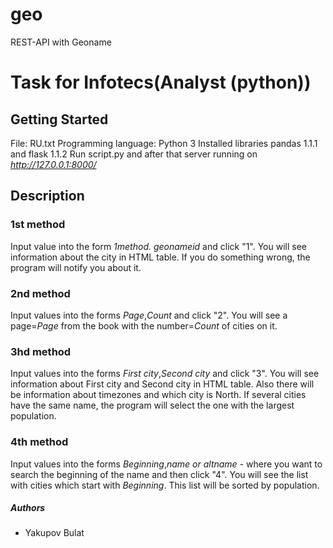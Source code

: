 # geo
REST-API with Geoname
# Task for Infotecs(Analyst (python))
## Getting Started
File: RU.txt
Programming language: Python 3
Installed libraries pandas 1.1.1 and flask 1.1.2
Run script.py and after that server running on *http://127.0.0.1:8000/*
## Description
### 1st method
Input value into the form *1method. geonameid* and click "1".
You will see information about the city in HTML table. If you do something wrong, the program will notify you about it.
### 2nd method
Input values into the forms *Page*,*Count* and click "2".
You will see a page=*Page* from the book with the number=*Count* of cities on it.
### 3hd method
Input values into the forms *First city*,*Second city* and click "3". 
You will see information about First city and Second city in HTML table. Also there will be information about timezones and which city is North. If several cities have the same name, the program will select the one with the largest population.
### 4th method
Input values into the forms *Beginning*,*name or altname* - where you want to search the beginning of the name and then click "4".
You will see the list with cities which start with *Beginning*. 
This list will be sorted by population.
##### Authors
- Yakupov Bulat
